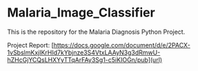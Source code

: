 # Malaria_Image_Classifier
This is the repository for the Malaria Diagnosis Python Project.

Project Report: [https://docs.google.com/document/d/e/2PACX-1vSbslmKxjIKrHId7kYbjnze3S4VtxLAAyN3g3dRmwU-hZHcGjYCQsLHXYyTTqArFAy3Sg1-c5iKIOGn/pub](url)
